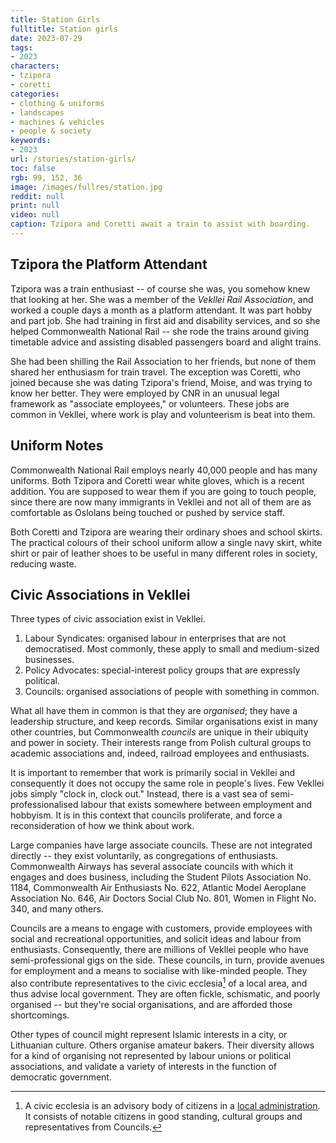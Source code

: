 ```yaml
---
title: Station Girls
fulltitle: Station girls
date: 2023-07-29
tags:
- 2023
characters:
- tzipora
- coretti
categories:
- clothing & uniforms
- landscapes
- machines & vehicles
- people & society
keywords:
- 2023
url: /stories/station-girls/
toc: false
rgb: 99, 152, 36
image: /images/fullres/station.jpg
reddit: null
print: null
video: null
caption: Tzipora and Coretti await a train to assist with boarding.
---
```

## Tzipora the Platform Attendant

Tzipora was a train enthusiast -- of course she was, you somehow knew that looking at her. She was a member of the *Vekllei Rail Association*, and worked a couple days a month as a platform attendant. It was part hobby and part job. She had training in first aid and disability services, and so she helped Commonwealth National Rail -- she rode the trains around giving timetable advice and assisting disabled passengers board and alight trains.

She had been shilling the Rail Association to her friends, but none of them shared her enthusiasm for train travel. The exception was Coretti, who joined because she was dating Tzipora's friend, Moise, and was trying to know her better. They were employed by CNR in an unusual legal framework as "associate employees," or volunteers. These jobs are common in Vekllei, where work is play and volunteerism is beat into them.

## Uniform Notes

Commonwealth National Rail employs nearly 40,000 people and has many uniforms. Both Tzipora and Coretti wear white gloves, which is a recent addition. You are supposed to wear them if you are going to touch people, since there are now many immigrants in Vekllei and not all of them are as comfortable as Oslolans being touched or pushed by service staff.

Both Coretti and Tzipora are wearing their ordinary shoes and school skirts. The practical colours of their school uniform allow a single navy skirt, white shirt or pair of leather shoes to be useful in many different roles in society, reducing waste.

## Civic Associations in Vekllei

Three types of civic association exist in Vekllei.

1. Labour Syndicates: organised labour in enterprises that are not democratised. Most commonly, these apply to small and medium-sized businesses.
2. Policy Advocates: special-interest policy groups that are expressly political.
3. Councils: organised associations of people with something in common.

What all have them in common is that they are *organised*; they have a leadership structure, and keep records. Similar organisations exist in many other countries, but Commonwealth *councils* are unique in their ubiquity and power in society. Their interests range from Polish cultural groups to academic associations and, indeed, railroad employees and enthusiasts.

It is important to remember that work is primarily social in Vekllei and consequently it does not occupy the same role in people's lives. Few Vekllei jobs simply "clock in, clock out." Instead, there is a vast sea of semi-professionalised labour that exists somewhere between employment and hobbyism. It is in this context that councils proliferate, and force a reconsideration of how we think about work.

Large companies have large associate councils. These are not integrated directly -- they exist voluntarily, as congregations of enthusiasts. Commonwealth Airways has several associate councils with which it engages and does business, including the Student Pilots Association No. 1184, Commonwealth Air Enthusiasts No. 622, Atlantic Model Aeroplane Association No. 646, Air Doctors Social Club No. 801, Women in Flight No. 340, and many others.

Councils are a means to engage with customers, provide employees with social and recreational opportunities, and solicit ideas and labour from enthusiasts. Consequently, there are millions of Vekllei people who have semi-professional gigs on the side. These councils, in turn, provide avenues for employment and a means to socialise with like-minded people. They also contribute representatives to the civic ecclesia[^civic] of a local area, and thus advise local government. They are often fickle, schismatic, and poorly organised -- but they're social organisations, and are afforded those shortcomings.

Other types of council might represent Islamic interests in a city, or Lithuanian culture. Others organise amateur bakers. Their diversity allows for a kind of organising not represented by labour unions or political associations, and validate a variety of interests in the function of democratic government.

[^civic]: A civic ecclesia is an advisory body of citizens in a [local administration](/polis/). It consists of notable citizens in good standing, cultural groups and representatives from Councils.

